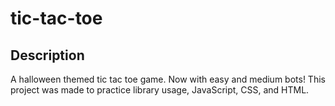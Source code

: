 # tic-tac-toe
## Description
A halloween themed tic tac toe game. Now with easy and medium bots!
This project was made to practice library usage, JavaScript, CSS, and HTML.
